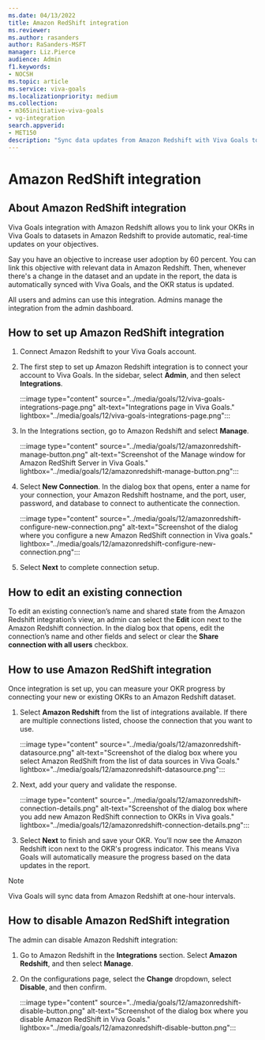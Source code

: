 ```yaml
---
ms.date: 04/13/2022
title: Amazon RedShift integration
ms.reviewer: 
ms.author: rasanders
author: RaSanders-MSFT
manager: Liz.Pierce
audience: Admin
f1.keywords:
- NOCSH
ms.topic: article
ms.service: viva-goals
ms.localizationpriority: medium
ms.collection:  
- m365initiative-viva-goals 
- vg-integration 
search.appverid:
- MET150
description: "Sync data updates from Amazon Redshift with Viva Goals to update OKR progress"
---
```


# Amazon RedShift integration

## About Amazon RedShift integration

Viva Goals integration with Amazon Redshift allows you to link your OKRs in Viva Goals to datasets in Amazon Redshift to provide automatic, real-time updates on your objectives.

Say you have an objective to increase user adoption by 60 percent. You can link this objective with relevant data in Amazon Redshift. Then, whenever there's a change in the dataset and an update in the report, the data is automatically synced with Viva Goals, and the OKR status is updated.

All users and admins can use this integration. Admins manage the integration from the admin dashboard.

## How to set up Amazon RedShift integration

1. Connect Amazon Redshift to your Viva Goals account.

2. The first step to set up Amazon Redshift integration is to connect your account to Viva Goals. In the sidebar, select **Admin**, and then select **Integrations**.

    :::image type="content" source="../media/goals/12/viva-goals-integrations-page.png" alt-text="Integrations page in Viva Goals." lightbox="../media/goals/12/viva-goals-integrations-page.png":::

3. In the Integrations section, go to Amazon Redshift and select **Manage**.

    :::image type="content" source="../media/goals/12/amazonredshift-manage-button.png" alt-text="Screenshot of the Manage window for Amazon RedShift Server in Viva Goals." lightbox="../media/goals/12/amazonredshift-manage-button.png":::

4. Select **New Connection**. In the dialog box that opens, enter a name for your connection, your Amazon Redshift hostname, and the port, user, password, and database to connect to authenticate the connection.

    :::image type="content" source="../media/goals/12/amazonredshift-configure-new-connection.png" alt-text="Screenshot of the dialog where you configure a new Amazon RedShift connection in Viva goals." lightbox="../media/goals/12/amazonredshift-configure-new-connection.png":::

5. Select **Next** to complete connection setup.

## How to edit an existing connection

To edit an existing connection’s name and shared state from the Amazon Redshift integration’s view, an admin can select the **Edit** icon next to the Amazon Redshift connection. In the dialog box that opens, edit the connection’s name and other fields and select or clear the **Share connection with all users** checkbox.

## How to use Amazon RedShift integration

Once integration is set up, you can measure your OKR progress by connecting your new or existing OKRs to an Amazon Redshift dataset.  

1. Select **Amazon Redshift** from the list of integrations available. If there are multiple connections listed, choose the connection that you want to use.

    :::image type="content" source="../media/goals/12/amazonredshift-datasource.png" alt-text="Screenshot of the dialog box where you select Amazon RedShift from the list of data sources in Viva Goals." lightbox="../media/goals/12/amazonredshift-datasource.png":::

2. Next, add your query and validate the response.

    :::image type="content" source="../media/goals/12/amazonredshift-connection-details.png" alt-text="Screenshot of the dialog box where you add new Amazon RedShift connection to OKRs in Viva goals." lightbox="../media/goals/12/amazonredshift-connection-details.png":::

3. Select **Next** to finish and save your OKR. You’ll now see the Amazon Redshift icon next to the OKR's progress indicator. This means Viva Goals will automatically measure the progress based on the data updates in the report.

> [!NOTE]
> Viva Goals will sync data from Amazon Redshift at one-hour intervals. 

## How to disable Amazon RedShift integration

The admin can disable Amazon Redshift integration:
1. Go to Amazon Redshift in the **Integrations** section. Select **Amazon Redshift**, and then select **Manage**. 
2. On the configurations page, select the **Change** dropdown, select **Disable**, and then confirm.

    :::image type="content" source="../media/goals/12/amazonredshift-disable-button.png" alt-text="Screenshot of the dialog box where you disable Amazon RedShift in Viva Goals." lightbox="../media/goals/12/amazonredshift-disable-button.png":::


